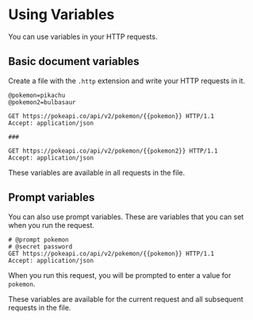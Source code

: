 # Using Variables

You can use variables in your HTTP requests.

## Basic document variables

Create a file with the `.http` extension and write your HTTP requests in it.

```http title="examples.http"
@pokemon=pikachu
@pokemon2=bulbasaur

GET https://pokeapi.co/api/v2/pokemon/{{pokemon}} HTTP/1.1
Accept: application/json

###

GET https://pokeapi.co/api/v2/pokemon/{{pokemon2}} HTTP/1.1
Accept: application/json
```

These variables are available in all requests in the file.

## Prompt variables

You can also use prompt variables.
These are variables that you can set when you run the request.

```http title="examples.http"
# @prompt pokemon
# @secret password
GET https://pokeapi.co/api/v2/pokemon/{{pokemon}} HTTP/1.1
Accept: application/json
```

When you run this request,
you will be prompted to enter a value for `pokemon`.

These variables are available for the current request and
all subsequent requests in the file.
